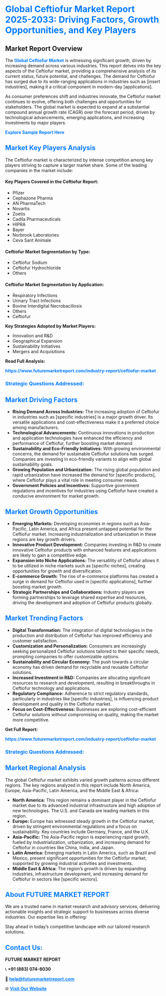 <h1 style="color: #007BFF;">Global Ceftiofur Market Report 2025-2033: Driving Factors, Growth Opportunities, and Key Players</h1>

<section id="overview">
<h2>Market Report Overview</h2>
<p>The <a href="https://www.futuremarketreport.com/industry-report/ceftiofur-market" style="color: #007BFF; text-decoration: none;"><strong>Global Ceftiofur Market</strong></a> is witnessing significant growth, driven by increasing demand across various industries. This report delves into the key aspects of the Ceftiofur market, providing a comprehensive analysis of its current status, future potential, and challenges. The demand for Ceftiofur has surged due to its wide-ranging applications in industries such as [insert industries], making it a critical component in modern-day [applications].</p>
<p>As consumer preferences shift and industries innovate, the Ceftiofur market continues to evolve, offering both challenges and opportunities for stakeholders. The global market is expected to expand at a substantial compound annual growth rate (CAGR) over the forecast period, driven by technological advancements, emerging applications, and increasing investments by major players.</p>
</section>

<section id="overview">
<p><a href="https://www.futuremarketreport.com/request-sample/reportId=125574" style="color: #007BFF; text-decoration: none;"><strong>Explore Sample Report Here</strong></a></p>
</section>

<section id="key-players">
<h2 style="color: #007BFF;">Market Key Players Analysis</h2>
<p>The Ceftiofur market is characterized by intense competition among key players striving to capture a larger market share. Some of the leading companies in the market include:</p>
<h4>Key Players Covered in the Ceftiofur Report:</h4>
<ul><li>Pfizer</li><li>Cephazone Pharma</li><li>AN PharmaTech</li><li>Novartis</li><li>Zoetis</li><li>Cadila Pharmaceuticals</li><li>HIPRA</li><li>Bayer</li><li>Norbrook Laboratories</li><li>Ceva Sant Animale</li></ul>
<h4>Ceftiofur Market Segmentation by Type:</h4>
<ul><li>Ceftiofur Sodium</li><li>Ceftiofur Hydrochloride</li><li>Others</li></ul>

<h4>Ceftiofur Market Segmentation by Application:</h4>
<ul><li>Respiratory Infections</li><li>Urinary Tract Infections</li><li>Bovine Interdigital Necrobacillosis</li><li>Others</li><li>Ceftiofur</li></ul>
<p><strong>Key Strategies Adopted by Market Players:</strong></p>
<ul>
<li>Innovation and R&D</li>
<li>Geographical Expansion</li>
<li>Sustainability Initiatives</li>
<li>Mergers and Acquisitions</li>
</ul>
</section>

<section>
<p><strong>Read Full Analysis: </strong></p><a href="https://www.futuremarketreport.com/industry-report/ceftiofur-market" style="color: #007BFF; text-decoration: none;"><strong>https://www.futuremarketreport.com/industry-report/ceftiofur-market</strong></a>
<h3 style="color: #007BFF;">Strategic Questions Addressed:</h3>
</section>

<section id="driving-factors">
<h2 style="color: #007BFF;">Market Driving Factors</h2>
<ul>
<li><strong>Rising Demand Across Industries:</strong> The increasing adoption of Ceftiofur in industries such as [specific industries] is a major growth driver. Its versatile applications and cost-effectiveness make it a preferred choice among manufacturers.</li>
<li><strong>Technological Advancements:</strong> Continuous innovations in production and application technologies have enhanced the efficiency and performance of Ceftiofur, further boosting market demand.</li>
<li><strong>Sustainability and Eco-Friendly Initiatives:</strong> With growing environmental concerns, the demand for sustainable Ceftiofur solutions has surged. Companies are investing in eco-friendly variants to align with global sustainability goals.</li>
<li><strong>Growing Population and Urbanization:</strong> The rising global population and rapid urbanization have increased the demand for [specific products], where Ceftiofur plays a vital role in meeting consumer needs.</li>
<li><strong>Government Policies and Incentives:</strong> Supportive government regulations and incentives for industries using Ceftiofur have created a conducive environment for market growth.</li>
</ul>
</section>

<section id="growth-opportunities">
<h2 style="color: #007BFF;">Market Growth Opportunities</h2>
<ul>
<li><strong>Emerging Markets:</strong> Developing economies in regions such as Asia-Pacific, Latin America, and Africa present untapped potential for the Ceftiofur market. Increasing industrialization and urbanization in these regions are key growth drivers.</li>
<li><strong>Innovative Product Development:</strong> Companies investing in R&D to create innovative Ceftiofur products with enhanced features and applications are likely to gain a competitive edge.</li>
<li><strong>Expansion into Niche Applications:</strong> The versatility of Ceftiofur allows it to be utilized in niche markets such as [specific niches], creating opportunities for growth and diversification.</li>
<li><strong>E-commerce Growth:</strong> The rise of e-commerce platforms has created a surge in demand for Ceftiofur used in [specific applications], further boosting market growth.</li>
<li><strong>Strategic Partnerships and Collaborations:</strong> Industry players are forming partnerships to leverage shared expertise and resources, driving the development and adoption of Ceftiofur products globally.</li>
</ul>
</section>

<section id="trending-factors">
<h2 style="color: #007BFF;">Market Trending Factors</h2>
<ul>
<li><strong>Digital Transformation:</strong> The integration of digital technologies in the production and distribution of Ceftiofur has improved efficiency and customer satisfaction.</li>
<li><strong>Customization and Personalization:</strong> Consumers are increasingly seeking personalized Ceftiofur solutions tailored to their specific needs, prompting companies to offer customizable options.</li>
<li><strong>Sustainability and Circular Economy:</strong> The push towards a circular economy has driven demand for recyclable and reusable Ceftiofur solutions.</li>
<li><strong>Increased Investment in R&D:</strong> Companies are allocating significant resources to research and development, resulting in breakthroughs in Ceftiofur technology and applications.</li>
<li><strong>Regulatory Compliance:</strong> Adherence to strict regulatory standards, particularly in industries like [specific industries], is influencing product development and quality in the Ceftiofur market.</li>
<li><strong>Focus on Cost-Effectiveness:</strong> Businesses are exploring cost-efficient Ceftiofur solutions without compromising on quality, making the market more competitive.</li>
</ul>
</section>

<section>
<p><strong>Get Full Report: </strong></p><a href="https://www.futuremarketreport.com/industry-report/ceftiofur-market" style="color: #007BFF; text-decoration: none;"><strong>https://www.futuremarketreport.com/industry-report/ceftiofur-market</strong></a>
<h3 style="color: #007BFF;">Strategic Questions Addressed:</h3>
</section>


<section id="regional-analysis">
<h2 style="color: #007BFF;">Market Regional Analysis</h2>
<p>The global Ceftiofur market exhibits varied growth patterns across different regions. The key regions analyzed in this report include North America, Europe, Asia-Pacific, Latin America, and the Middle East & Africa:</p>
<ul>
<li><strong>North America:</strong> This region remains a dominant player in the Ceftiofur market due to its advanced industrial infrastructure and high adoption of new technologies. The U.S. and Canada are leading markets in this region.</li>
<li><strong>Europe:</strong> Europe has witnessed steady growth in the Ceftiofur market, driven by stringent environmental regulations and a focus on sustainability. Key countries include Germany, France, and the U.K.</li>
<li><strong>Asia-Pacific:</strong> The Asia-Pacific region is experiencing rapid growth, fueled by industrialization, urbanization, and increasing demand for Ceftiofur in countries like China, India, and Japan.</li>
<li><strong>Latin America:</strong> Emerging markets in Latin America, such as Brazil and Mexico, present significant opportunities for the Ceftiofur market, supported by growing industrial activities and investments.</li>
<li><strong>Middle East & Africa:</strong> The region’s growth is driven by expanding industries, infrastructure development, and increasing demand for Ceftiofur in sectors like [specific sectors].</li>
</ul>
</section>

<footer>
<h2 style="color: #007BFF;">About FUTURE MARKET REPORT</h2>
<p>We are a trusted name in market research and advisory services, delivering actionable insights and strategic support to businesses across diverse industries. Our expertise lies in offering:</p>

<p>Stay ahead in today’s competitive landscape with our tailored research solutions.</p>

<h2 style="color: #007BFF;">Contact Us:</h2>
<p><strong>FUTURE MARKET REPORT</strong></p>
<p>📞 <strong>+91 (883) 074-8030</strong></p>
<p>📧 <strong><a href="mailto:help@futuremarketreport.com" style="color: #007BFF;">help@futuremarketreport.com</a></strong></p>
<p>🌐 <strong><a href="https://www.futuremarketreport.com/" style="color: #007BFF;">Visit Our Website</a></strong></p>
</footer>